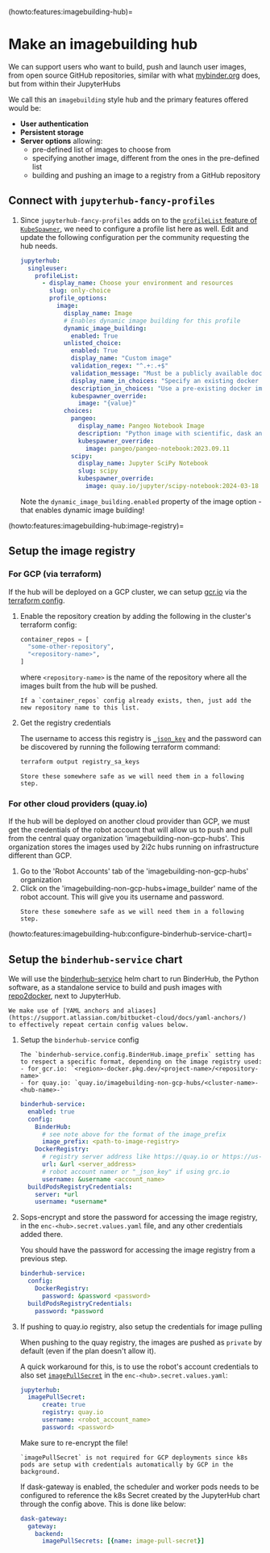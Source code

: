 (howto:features:imagebuilding-hub)=
# Make an imagebuilding hub

We can support users who want to build, push and launch user images, from open source GitHub repositories, similar with what [mybinder.org](https://mybinder.org) does, but from within their JupyterHubs

We call this an `imagebuilding` style hub and the primary features offered would be:

- **User authentication**
- **Persistent storage**
- **Server options** allowing:
  - pre-defined list of images to choose from
  - specifying another image, different from the ones in the pre-defined list
  - building and pushing an image to a registry from a GitHub repository

## Connect with `jupyterhub-fancy-profiles`

1. Since `jupyterhub-fancy-profiles` adds on to the [`profileList` feature of `KubeSpawner`](https://jupyterhub-kubespawner.readthedocs.io/en/latest/spawner.html#kubespawner.KubeSpawner.profile_list), we need to configure a profile list here as well. Edit and update the following configuration per the community requesting the hub needs.

    ```yaml
    jupyterhub:
      singleuser:
        profileList:
          - display_name: Choose your environment and resources
            slug: only-choice
            profile_options:
              image:
                display_name: Image
                # Enables dynamic image building for this profile
                dynamic_image_building:
                  enabled: True
                unlisted_choice:
                  enabled: True
                  display_name: "Custom image"
                  validation_regex: "^.+:.+$"
                  validation_message: "Must be a publicly available docker image, of form <image-name>:<tag>"
                  display_name_in_choices: "Specify an existing docker image"
                  description_in_choices: "Use a pre-existing docker image from a public docker registry (dockerhub, quay, etc)"
                  kubespawner_override:
                    image: "{value}"
                choices:
                  pangeo:
                    display_name: Pangeo Notebook Image
                    description: "Python image with scientific, dask and geospatial tools"
                    kubespawner_override:
                      image: pangeo/pangeo-notebook:2023.09.11
                  scipy:
                    display_name: Jupyter SciPy Notebook
                    slug: scipy
                    kubespawner_override:
                      image: quay.io/jupyter/scipy-notebook:2024-03-18
    ```

    Note the `dynamic_image_building.enabled` property of the image option - that enables dynamic image
    building!

(howto:features:imagebuilding-hub:image-registry)=
## Setup the image registry

### For GCP (via terraform)

If the hub will be deployed on a GCP cluster, we can setup [gcr.io](https://gcr.io) via the [terraform config](https://github.com/2i2c-org/infrastructure/blob/main/terraform/gcp/registry.tf).

1. Enable the repository creation by adding the following in the cluster's terraform config:

    ```terraform
    container_repos = [
      "some-other-repository",
      "<repository-name>",
    ]
    ```

    where `<repository-name>` is the name of the repository where all the images built from the hub will be pushed.

    ```{note}
    If a `container_repos` config already exists, then, just add the new repository name to this list.
    ```

2. Get the registry credentials

   The username to access this registry is [`_json_key`](https://cloud.google.com/artifact-registry/docs/docker/authentication#json-key) and the password can be discovered by running the following terraform command:

   ```bash
   terraform output registry_sa_keys
   ```

   ```{important}
   Store these somewhere safe as we will need them in a following step.
   ```

### For other cloud providers (quay.io)

If the hub will be deployed on another cloud provider than GCP, we must get the credentials of the robot account that will allow us to push and pull from the central quay organization 'imagebuilding-non-gcp-hubs'. This organization stores the images used by 2i2c hubs running on infrastructure different than GCP.

1. Go to the 'Robot Accounts' tab of the 'imagebuilding-non-gcp-hubs' organization
1. Click on the 'imagebuilding-non-gcp-hubs+image_builder' name of the robot account. This will give you its username and password.
   ```{important}
   Store these somewhere safe as we will need them in a following step.
   ```

(howto:features:imagebuilding-hub:configure-binderhub-service-chart)=
## Setup the `binderhub-service` chart

We will use the [binderhub-service](https://github.com/2i2c-org/binderhub-service/) helm chart to run BinderHub, the Python software, as a standalone service to build and push images with [repo2docker](https://github.com/jupyterhub/repo2docker), next to JupyterHub.

```{note}
We make use of [YAML anchors and aliases](https://support.atlassian.com/bitbucket-cloud/docs/yaml-anchors/)
to effectively repeat certain config values below.
```

1. Setup the `binderhub-service` config

    ```{note}
    The `binderhub-service.config.BinderHub.image_prefix` setting has to respect a specific format, depending on the image registry used:
    - for gcr.io: `<region>-docker.pkg.dev/<project-name>/<repository-name>`
    - for quay.io: `quay.io/imagebuilding-non-gcp-hubs/<cluster-name>-<hub-name>-`
    ```

    ```yaml
    binderhub-service:
      enabled: true
      config:
        BinderHub:
          # see note above for the format of the image_prefix
          image_prefix: <path-to-image-registry>
        DockerRegistry:
          # registry server address like https://quay.io or https://us-central1-docker.pkg.dev
          url: &url <server_address>
          # robot account namer or "_json_key" if using grc.io
          username: &username <account_name>
      buildPodsRegistryCredentials:
        server: *url
        username: *username*
    ```

1. Sops-encrypt and store the password for accessing the image registry, in the `enc-<hub>.secret.values.yaml` file, and any other credentials added there.

    You should have the password for accessing the image registry from a previous step.

    ```yaml
    binderhub-service:
      config:
        DockerRegistry:
          password: &password <password>
      buildPodsRegistryCredentials:
        password: *password
    ```

1. If pushing to quay.io registry, also setup the credentials for image pulling

    When pushing to the quay registry, the images are pushed as `private` by default (even if the plan doesn't allow it).

    A quick workaround for this, is to use the robot's account credentials to also set [`imagePullSecret`](https://z2jh.jupyter.org/en/stable/resources/reference.html#imagepullsecret) in the `enc-<hub>.secret.values.yaml`:

    ```yaml
    jupyterhub:
      imagePullSecret:
          create: true
          registry: quay.io
          username: <robot_account_name>
          password: <password>
    ```

    Make sure to re-encrypt the file!

    ```{note}
    `imagePullSecret` is not required for GCP deployments since k8s pods are setup with credentials automatically by GCP in the background.
    ```

    If dask-gateway is enabled, the scheduler and worker pods needs to be configured
    to reference the k8s Secret created by the JupyterHub chart through the config
    above. This is done like below:

    ```yaml
    dask-gateway:
      gateway:
        backend:
          imagePullSecrets: [{name: image-pull-secret}]
    ```

